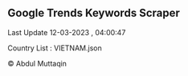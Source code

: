 

## Google Trends Keywords Scraper 
 
Last Update 12-03-2023 , 04:00:47

Country List :
VIETNAM.json



© Abdul Muttaqin 
